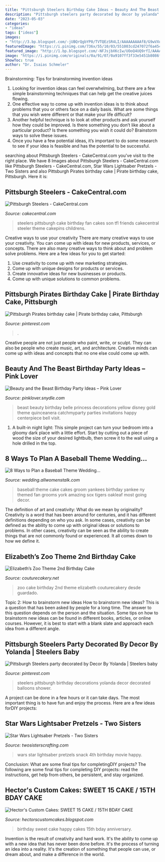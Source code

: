 ```yaml
---
title: "Pittsburgh Steelers Birthday Cake Ideas ~ Beauty And The Beast Birthday Party Ideas – Pink Lover"
description: "Pittsburgh steelers party decorated by decor by yolanda"
date: "2023-05-03"
categories:
- "ideas"
tags: ["ideas"]
images:
- "http://3.bp.blogspot.com/-jUBQrQgbYP0/TVTQEzSR4LI/AAAAAAAAAf8/G9wVXonusVI/s1600/15%2BCAKE.JPG"
featuredImage: "https://i.pinimg.com/736x/55/10/03/551003cd247072f6a45443453f8ab609.jpg"
featured_image: "http://1.bp.blogspot.com/-NFJsjbXKcIw/UOoQ4UQ9rfI/AAAAAAAAJKY/D_ku8nNcLpI/s1600/collage1.jpg"
image: "https://i.pinimg.com/originals/0a/91/07/0a9107ff3f33e5451b8086fcd59942de.jpg"
ShowToc: true
author: "Dr. Isaias Schmeler"
---
```



Brainstorming: Tips for brainstorming invention ideas
1. Looking for invention ideas can feel overwhelming, but there are a few simple brainstorming techniques that can help get the creative juices flowing.
2. One effective way to come up with invention ideas is to think about problems that you or others face on a daily basis. What are some things that you wish were different or that make your life difficult?
3. Another helpful technique is to look at other products and ask yourself how they could be improved. Is there something you don’t like about a particular product? Is there something you wish it could do? Brainstorm ways to solve these issues.
4. Once you have a few potential ideas, it’s important to do some research to see if your idea is feasible and has the potential to be successful.

	

		
searching about Pittsburgh Steelers - CakeCentral.com you've visit to the right place. We have 8 Images about Pittsburgh Steelers - CakeCentral.com like Pittsburgh Steelers - CakeCentral.com, Star Wars Lightsaber Pretzels - Two Sisters and also Pittsburgh Pirates birthday cake | Pirate birthday cake, Pittsburgh. Here it is:
		
    
## Pittsburgh Steelers - CakeCentral.com

<img loading=lazy src="https://cdn001.cakecentral.com/gallery/2015/03/900_625934RBg0_pittsburgh-steelers.jpg" onerror="this.onerror=null;this.src='https://tse4.mm.bing.net/th?id=OIP.mAL3Arym6J7hg_3YQ1hSdAHaFj&amp;pid=15.1';" alt="Pittsburgh Steelers - CakeCentral.com">

_Source: cakecentral.com_

>steelers pittsburgh cake birthday fan cakes son tfl friends cakecentral steeler theme cakepins childrens. 

	

Creative ways to use your creativity
There are many creative ways to use your creativity. You can come up with ideas for new products, services, or concepts. There are also many creative ways to think about and problem solve problems. Here are a few ideas for you to get started:
1) Use creativity to come up with new marketing strategies.
2) Come up with unique designs for products or services.
3) Create innovative ideas for new businesses or products.
4) Come up with unique solutions to common problems.

    
## Pittsburgh Pirates Birthday Cake | Pirate Birthday Cake, Pittsburgh

<img loading=lazy src="https://i.pinimg.com/736x/55/10/03/551003cd247072f6a45443453f8ab609.jpg" onerror="this.onerror=null;this.src='https://tse3.mm.bing.net/th?id=OIP.Q1tE2GITZSWiM6NkryS2dwHaFj&amp;pid=15.1';" alt="Pittsburgh Pirates birthday cake | Pirate birthday cake, Pittsburgh">

_Source: pinterest.com_

>. 

	

Creative people are not just people who paint, write, or sculpt. They can also be people who create music, art, and architecture. Creative minds can come up with ideas and concepts that no one else could come up with.

    
## Beauty And The Beast Birthday Party Ideas – Pink Lover

<img loading=lazy src="https://pinklover.snydle.com/files/2017/06/best-beauty-and-the-beast-party.jpg" onerror="this.onerror=null;this.src='https://tse4.mm.bing.net/th?id=OIP.hsatqZCE7up-zogQ6A-CggAAAA&amp;pid=15.1';" alt="Beauty and the Beast Birthday Party Ideas – Pink Lover">

_Source: pinklover.snydle.com_

>beast beauty birthday belle princess decorations yellow disney gold theme quinceanera catchmyparty parties invitations happy centerpiece bell visit. 

	

1. A built-in night light: This simple project can turn your bedroom into a gloomy dark place with a little effort. Start by cutting out a piece of wood the size of your desired lightbulb, then screw it to the wall using a hole drilled in the top.

    
## 8 Ways To Plan A Baseball Theme Wedding...

<img loading=lazy src="http://img.allw.mn/content/wedding/2012/10/baseballcake.jpg" onerror="this.onerror=null;this.src='https://tse3.mm.bing.net/th?id=OIP.UceySUs7tEZTqxdddaxQ6gHaLC&amp;pid=15.1';" alt="8 Ways to Plan a Baseball Theme Wedding...">

_Source: wedding.allwomenstalk.com_

>baseball theme cake cakes groom yankees birthday yankee ny themed fan grooms york amazing sox tigers oakleaf most going decor. 

	

The definition of art and creativity: What do we mean by originality?
Creativity is a word that has been around for centuries, and it has different definitions depending on who you ask. In some cases, creativity can be defined as the ability to come up with original ideas or solutions to problems. In other cases, creativity can be seen as the ability to create things that are not commonly found or experienced. It all comes down to how we define it.

    
## Elizabeth’s Zoo Theme 2nd Birthday Cake

<img loading=lazy src="http://1.bp.blogspot.com/-NFJsjbXKcIw/UOoQ4UQ9rfI/AAAAAAAAJKY/D_ku8nNcLpI/s1600/collage1.jpg" onerror="this.onerror=null;this.src='https://tse1.mm.bing.net/th?id=OIP.FNcrrn73WofUQ57poRN6hgHaKj&amp;pid=15.1';" alt="Elizabeth’s Zoo Theme 2nd Birthday Cake">

_Source: couturecakery.net_

>zoo cake birthday 2nd theme elizabeth couturecakery desde guardado. 

	

Topic 2: How to brainstorm new ideas
How to brainstorm new ideas? This is a question that has been asked by people for a long time. The answer to this question depends on the person and the situation. Some tips on how to brainstorm new ideas can be found in different books, articles, or online courses. However, it is best to start with a blank slate and approach each idea from a different angle.

    
## Pittsburgh Steelers Party Decorated By Decor By Yolanda | Steelers Baby

<img loading=lazy src="https://i.pinimg.com/originals/0a/91/07/0a9107ff3f33e5451b8086fcd59942de.jpg" onerror="this.onerror=null;this.src='https://tse3.mm.bing.net/th?id=OIP.zaIQKVVHH3c2Uy8xaYhxYQHaG1&amp;pid=15.1';" alt="Pittsburgh Steelers party decorated by Decor By Yolanda | Steelers baby">

_Source: pinterest.com_

>steelers pittsburgh birthday decorations yolanda decor decorated balloons shower. 

	

A project can be done in a few hours or it can take days. The most important thing is to have fun and enjoy the process. Here are a few ideas forDIY projects: 

    
## Star Wars Lightsaber Pretzels - Two Sisters

<img loading=lazy src="https://www.twosisterscrafting.com/wp-content/uploads/2014/05/star-wars-lightsaber-pretzels1.jpg" onerror="this.onerror=null;this.src='https://tse3.mm.bing.net/th?id=OIP.adxgW4gjz46mmLadalxLygHaKL&amp;pid=15.1';" alt="Star Wars Lightsaber Pretzels - Two Sisters">

_Source: twosisterscrafting.com_

>wars star lightsaber pretzels snack 4th birthday movie happy. 

	

Conclusion: What are some final tips for completingDIY projects?
The following are some final tips for completing DIY projects: read the instructions, get help from others, be persistent, and stay organized.

    
## Hector&#039;s Custom Cakes: SWEET 15 CAKE / 15TH BDAY CAKE

<img loading=lazy src="http://3.bp.blogspot.com/-jUBQrQgbYP0/TVTQEzSR4LI/AAAAAAAAAf8/G9wVXonusVI/s1600/15%2BCAKE.JPG" onerror="this.onerror=null;this.src='https://tse3.mm.bing.net/th?id=OIP.AtmVbE0SPbrSrNH_43iiBAHaE8&amp;pid=15.1';" alt="Hector&#039;s Custom Cakes: SWEET 15 CAKE / 15TH BDAY CAKE">

_Source: hectorscustomcakes.blogspot.com_

>birthday sweet cake happy cakes 15th bday anniversary. 

	

Invention is the result of creativity and hard work. It's the ability to come up with a new idea that has never been done before. It's the process of turning an idea into a reality. It's the creation of something that people can use, or dream about, and make a difference in the world.

